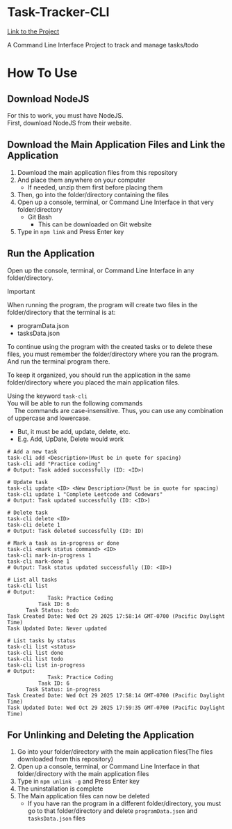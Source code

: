 # Task-Tracker-CLI

[Link to the Project](https://roadmap.sh/projects/task-tracker)

A Command Line Interface Project to track and manage tasks/todo

# How To Use

## Download NodeJS

For this to work, you must have NodeJS.  
First, download NodeJS from their website.

## Download the Main Application Files and Link the Application

1. Download the main application files from this repository
2. And place them anywhere on your computer
   - If needed, unzip them first before placing them
3. Then, go into the folder/directory containing the files
4. Open up a console, terminal, or Command Line Interface in that very folder/directory
   - Git Bash
     - This can be downloaded on Git website
5. Type in `npm link` and Press Enter key

## Run the Application

Open up the console, terminal, or Command Line Interface in any folder/directory.

> [!IMPORTANT]
> When running the program, the program will create two files in the folder/directory that the terminal is at:
>
> - programData.json
> - tasksData.json
>
> To continue using the program with the created tasks or to delete these files, you must remember the folder/directory where you ran the program. And run the terminal program there.
>
> To keep it organized, you should run the application in the same folder/directory where you placed the main application files.

Using the keyword
`task-cli`  
You will be able to run the following commands  
&nbsp; &nbsp; The commands are case-insensitive. Thus, you can use any combination of uppercase and lowercase.

- But, it must be add, update, delete, etc.
- E.g. Add, UpDate, Delete would work

```
# Add a new task
task-cli add <Description>(Must be in quote for spacing)
task-cli add "Practice coding"
# Output: Task added successfully (ID: <ID>)

# Update task
task-cli update <ID> <New Description>(Must be in quote for spacing)
task-cli update 1 "Complete Leetcode and Codewars"
# Output: Task updated successfully (ID: <ID>)

# Delete task
task-cli delete <ID>
task-cli delete 1
# Output: Task deleted successfully (ID: ID)

# Mark a task as in-progress or done
task-cli <mark status command> <ID>
task-cli mark-in-progress 1
task-cli mark-done 1
# Output: Task status updated successfully (ID: <ID>)

# List all tasks
task-cli list
# Output:
             Task: Practice Coding
          Task ID: 6
      Task Status: todo
Task Created Date: Wed Oct 29 2025 17:58:14 GMT-0700 (Pacific Daylight Time)
Task Updated Date: Never updated

# List tasks by status
task-cli list <status>
task-cli list done
task-cli list todo
task-cli list in-progress
# Output:
             Task: Practice Coding
          Task ID: 6
      Task Status: in-progress
Task Created Date: Wed Oct 29 2025 17:58:14 GMT-0700 (Pacific Daylight Time)
Task Updated Date: Wed Oct 29 2025 17:59:35 GMT-0700 (Pacific Daylight Time)
```

## For Unlinking and Deleting the Application

1. Go into your folder/directory with the main application files(The files downloaded from this repository)
2. Open up a console, terminal, or Command Line Interface in that folder/directory with the main application files
3. Type in `npm unlink -g` and Press Enter key
4. The uninstallation is complete
5. The Main application files can now be deleted
   - If you have ran the program in a different folder/directory, you must go to that folder/directory and delete `programData.json` and `tasksData.json` files
